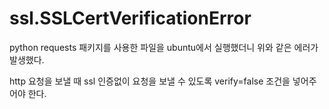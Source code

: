 # ssl.SSLCertVerificationError

python requests 패키지를 사용한 파일을 ubuntu에서 실행했더니 위와 같은 에러가 발생했다.

http 요청을 보낼 때 ssl 인증없이 요청을 보낼 수 있도록 verify=false 조건을 넣어주어야 한다.